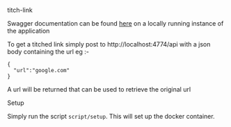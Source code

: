 titch-link

Swagger documentation can be found [here](http://localhost:4774/docs) on a locally running instance of the application

To get a titched link simply post to http://localhost:4774/api with a json body containing the url eg :-

```
{
  "url":"google.com"
}
```

A url will be returned that can be used to retrieve the original url

Setup

Simply run the script `script/setup`. This will set up the docker container.
